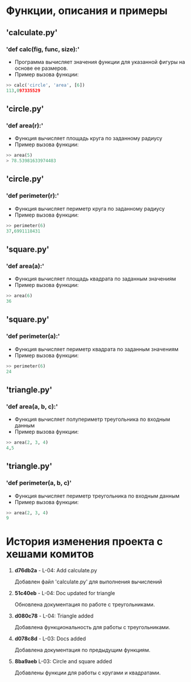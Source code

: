 # Функции, описания и примеры

## 'calculate.py'
### 'def calc(fig, func, size):'
- Программа вычисляет значения функции для указанной фигуры на основе ее размеров.
- Пример вызова функции:
```python
>> calc('circle', 'area', [6])
113,097335529
```

## 'circle.py'
### 'def area(r):'
- Функция вычисляет площадь круга по заданному радиусу
- Пример вызова функции:
```python
>> area(5)
> 78.53981633974483
```

## 'circle.py'
### 'def perimeter(r):'
- Функция вычисляет периметр круга по заданному радиусу
- Пример вызова функции:
```python
>> perimeter(6)
37,6991118431
```

## 'square.py'
### 'def area(a):'
- Функция вычисляет площадь квадрата по заданным значениям
- Пример вызова функции:
```python
>> area(6)
36
```

## 'square.py'
### 'def perimeter(a):'
- Функция вычисляет периметр квадрата по заданным значениям
- Пример вызова функции:
```python
>> perimeter(6)
24
```

## 'triangle.py'
### 'def area(a, b, c):'
- Функция вычисляет полупериметр треугольника по входным данным
- Пример вызова функции:
```python
>> area(2, 3, 4)
4,5
```

## 'triangle.py'
### 'def perimeter(a, b, c)'
- Функция вычисляет периметр треугольника по входным данным
- Пример вызова функции:
```python
>> area(2, 3, 4)
9
```
# История изменения проекта с хешами комитов

1. __d76db2a__ - L-04: Add calculate.py
    
    Добавлен файл 'calculate.py' для выполнения вычислений

2. __51c40eb__ -  L-04: Doc updated for triangle
    
    Обновлена документация по работе с треугольниками.

3. __d080c78__ - L-04: Triangle added
    
    Добавлена функциональность для работы с треугольниками.

4. __d078c8d__ - L-03: Docs added
    
   Добавлена документация по предыдущим функциям.

5. __8ba9aeb__ L-03: Circle and square added

    Добавлены функции для работы с кругами и квадратами.